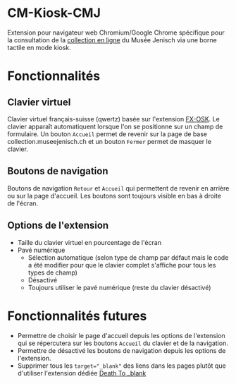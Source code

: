 # CM-Kiosk-CMJ
Extension pour navigateur web Chromium/Google Chrome spécifique pour la consultation de la [collection en ligne](https://collection.museejenisch.ch) du Musée Jenisch via une borne tactile en mode kiosk.

# Fonctionnalités

## Clavier virtuel

Clavier virtuel français-suisse (qwertz) basée sur l'extension [FX-OSK](https://github.com/TravFitz/Firefox-On-Screen-Keyboard). Le clavier apparaît automatiquent lorsque l'on se positionne sur un champ de formulaire. Un bouton `Accueil` permet de revenir sur la page de base collection.museejenisch.ch et un bouton `Fermer` permet de masquer le clavier.

## Boutons de navigation

Boutons de navigation `Retour` et `Accueil` qui permettent de revenir en arrière ou sur la page d'accueil. Les boutons sont toujours visible en bas à droite de l'écran.

## Options de l'extension

- Taille du clavier virtuel en pourcentage de l'écran
- Pavé numérique
    - Sélection automatique (selon type de champ par défaut mais le code a été modifier pour que le clavier complet s'affiche pour tous les types de champ)
    - Désactivé
    - Toujours utiliser le pavé numérique (reste du clavier désactivé)

# Fonctionnalités futures

- Permettre de choisir le page d'accueil depuis les options de l'extension qui se répercutera sur les boutons `Accueil` du clavier et de la navigation.
- Permettre de désactivé les boutons de navigation depuis les options de l'extension.
- Supprimer tous les `target="_blank"` des liens dans les pages plutôt que d'utiliser l'extension dédiée [Death To _blank](https://chromewebstore.google.com/detail/death-to-blank/gneobebnilffgkejpfhlgkmpkipgbcno)